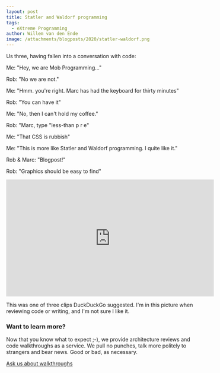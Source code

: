 ```yaml
---
layout: post
title: Statler and Waldorf programming
tags:
  - eXtreme Programming
author: Willem van den Ende
image: /attachments/blogposts/2020/statler-waldorf.png
---
```


Us three, having fallen into a conversation with code:

Me: "Hey, we are Mob Programming..."

Rob: "No we are not."

Me: "Hmm. you're right. Marc has had the keyboard for thirty minutes"

Rob: "You can have it"

Me: "No, then I can't hold my coffee."

Rob: "Marc, type "less-than p r e"

Me: "That CSS is rubbish"

Me:  "This is more like Statler and Waldorf programming. I quite like it."

Rob & Marc: "Blogpost!"

Rob: "Graphics should be easy to find"

<iframe width="560" height="315"
src="https://www.youtube.com/embed/NpYEJx7PkWE" frameborder="0"
allow="accelerometer; autoplay; encrypted-media; gyroscope; picture-in-picture"
allowfullscreen></iframe>

This was one of three clips DuckDuckGo suggested. I'm in this picture when
reviewing code or writing, and I'm not sure I like it.

<aside>
  <h3>Want to learn more?</h3>
Now that you know what to expect ;-), we provide architecture reviews and code
walkthroughs as a service. We pull no punches, talk more politely to strangers
and bear news. Good or bad, as necessary.
  <p><div>
    <a href="/contact">Ask us about walkthroughs</a>
  </div></p>
</aside>
